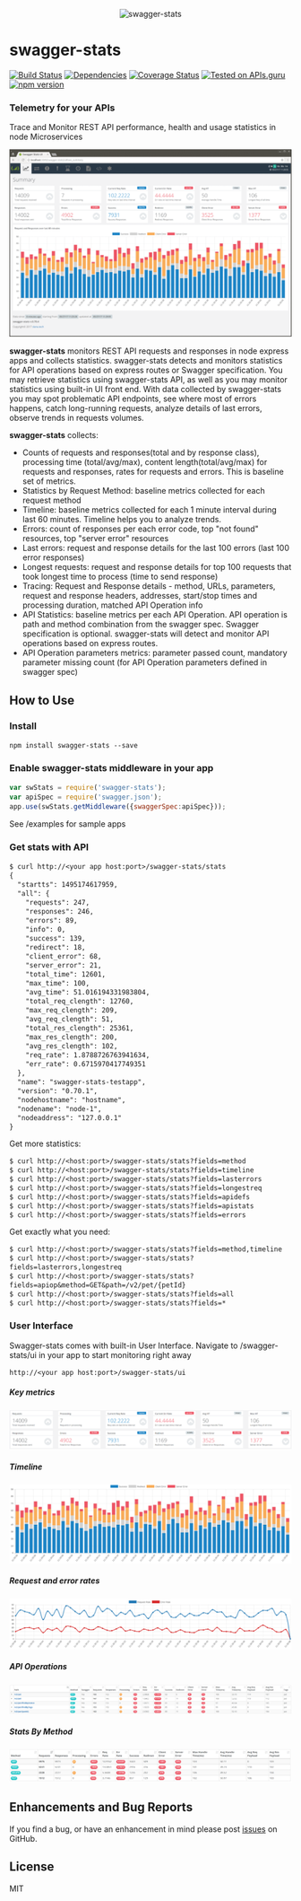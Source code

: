 <p align="center">
<img src="https://github.com/slanatech/swagger-stats/blob/master/screenshots/logo-xs.png?raw=true" alt="swagger-stats"/>
</p>

# swagger-stats

[![Build Status](https://travis-ci.org/slanatech/swagger-stats.svg?branch=master)](https://travis-ci.org/slanatech/swagger-stats)
[![Dependencies](https://david-dm.org/slanatech/swagger-stats.svg)](https://david-dm.org/slanatech/swagger-stats)
[![Coverage Status](https://coveralls.io/repos/github/slanatech/swagger-stats/badge.svg?branch=master)](https://coveralls.io/github/slanatech/swagger-stats?branch=master)
[![Tested on APIs.guru](https://api.apis.guru/badges/tested_on.svg)](https://APIs.guru)
[![npm version](https://badge.fury.io/js/swagger-stats.svg)](https://badge.fury.io/js/swagger-stats)


### Telemetry for your APIs

Trace and Monitor REST API performance, health and usage statistics in node Microservices 


![swagger-stats bundled User Interface](screenshots/uiscreens.gif?raw=true)


**swagger-stats** monitors REST API requests and responses in node express apps and collects statistics.
swagger-stats detects and monitors statistics for API operations based on express routes or Swagger specification.
You may retrieve statistics using swagger-stats API, as well as you may monitor statistics using built-in UI front end. 
With data collected by swagger-stats you may spot problematic API endpoints, see where most of errors happens, 
catch long-running requests, analyze details of last errors, observe trends in requests volumes.

 
**swagger-stats** collects:
* Counts of requests and responses(total and by response class), processing time (total/avg/max), 
content length(total/avg/max) for requests and responses, rates for requests and errors. 
This is baseline set of metrics. 
* Statistics by Request Method: baseline metrics collected for each request method
* Timeline: baseline metrics collected for each 1 minute interval during last 60 minutes. Timeline helps you to analyze trends.
* Errors: count of responses per each error code, top "not found" resources, top "server error" resources
* Last errors: request and response details for the last 100 errors (last 100 error responses)
* Longest requests: request and response details for top 100 requests that took longest time to process (time to send response)
* Tracing: Request and Response details - method, URLs, parameters, request and response headers, addresses, start/stop times and processing duration, matched API Operation info
* API Statistics: baseline metrics per each API Operation. API operation is path and method combination from the swagger spec. 
Swagger specification is optional. swagger-stats will detect and monitor API operations based on express routes. 
* API Operation parameters metrics: parameter passed count, mandatory parameter missing count (for API Operation parameters defined in swagger spec)


## How to Use 


### Install 

```
npm install swagger-stats --save
```

### Enable swagger-stats middleware in your app

```javascript
var swStats = require('swagger-stats');
var apiSpec = require('swagger.json');
app.use(swStats.getMiddleware({swaggerSpec:apiSpec}));
```

See /examples for sample apps 

### Get stats with API

```
$ curl http://<your app host:port>/swagger-stats/stats
{
  "startts": 1495174617959,
  "all": {
    "requests": 247,
    "responses": 246,
    "errors": 89,
    "info": 0,
    "success": 139,
    "redirect": 18,
    "client_error": 68,
    "server_error": 21,
    "total_time": 12601,
    "max_time": 100,
    "avg_time": 51.016194331983804,
    "total_req_clength": 12760,
    "max_req_clength": 209,
    "avg_req_clength": 51,
    "total_res_clength": 25361,
    "max_res_clength": 200,
    "avg_res_clength": 102,
    "req_rate": 1.8788726763941634,
    "err_rate": 0.6715970417749351
  },
  "name": "swagger-stats-testapp",
  "version": "0.70.1",
  "nodehostname": "hostname",
  "nodename": "node-1",
  "nodeaddress": "127.0.0.1"
}
```

Get more statistics:

```
$ curl http://<host:port>/swagger-stats/stats?fields=method
$ curl http://<host:port>/swagger-stats/stats?fields=timeline
$ curl http://<host:port>/swagger-stats/stats?fields=lasterrors
$ curl http://<host:port>/swagger-stats/stats?fields=longestreq
$ curl http://<host:port>/swagger-stats/stats?fields=apidefs
$ curl http://<host:port>/swagger-stats/stats?fields=apistats
$ curl http://<host:port>/swagger-stats/stats?fields=errors
```

Get exactly what you need:

```
$ curl http://<host:port>/swagger-stats/stats?fields=method,timeline
$ curl http://<host:port>/swagger-stats/stats?fields=lasterrors,longestreq
$ curl http://<host:port>/swagger-stats/stats?fields=apiop&method=GET&path=/v2/pet/{petId}
$ curl http://<host:port>/swagger-stats/stats?fields=all
$ curl http://<host:port>/swagger-stats/stats?fields=*
```


### User Interface 

Swagger-stats comes with built-in User Interface. Navigate to /swagger-stats/ui in your app to start monitoring right away
   
```
http://<your app host:port>/swagger-stats/ui
```

##### Key metrics

![swagger-stats bundled User Interface](screenshots/summ_widgets.png?raw=true)

##### Timeline

![swagger-stats bundled User Interface](screenshots/timeline.png?raw=true)

##### Request and error rates 

![swagger-stats bundled User Interface](screenshots/rates.png?raw=true)

##### API Operations 

![swagger-stats bundled User Interface](screenshots/apitable.png?raw=true)

##### Stats By Method

![swagger-stats bundled User Interface](screenshots/methods.png?raw=true)

  

## Enhancements and Bug Reports

If you find a bug, or have an enhancement in mind please post [issues](https://github.com/slanatech/swagger-stats/issues) on GitHub.

## License
 
MIT
